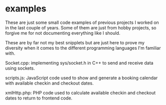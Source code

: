 # examples

These are just some small code examples of previous projects I worked on in the last couple of years.
Some of them are just from hobby projects, so forgive me for not documenting everything like I should.

These are by far not my best snipplets but are just here to prove my diversity when it comes to the different programming languages I'm familiar with.

Socket.cpp: implementing sys/socket.h in C++ to send and receive data using sockets.

scripts.js: JavaScript code used to show and generate a booking calendar with available checkin and checkout dates.

xmlHttp.php: PHP code used to calculate available checkin and checkout dates to return to frontend code.
